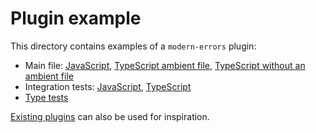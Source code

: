 # Plugin example

This directory contains examples of a `modern-errors` plugin:

- Main file: [JavaScript](main.js), [TypeScript ambient file](main.d.ts),
  [TypeScript without an ambient file](main.ts)
- Integration tests: [JavaScript](main.test.js), [TypeScript](main.test.ts)
- [Type tests](main.test-d.ts)

[Existing plugins](../../README.md#plugins) can also be used for inspiration.

